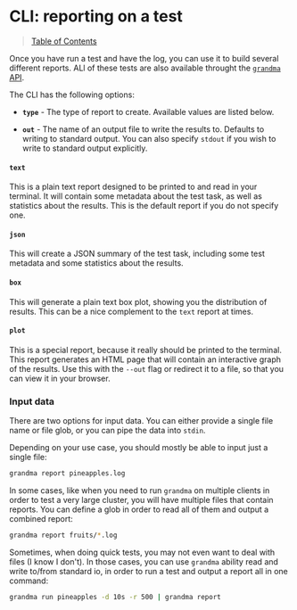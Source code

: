 # CLI: reporting on a test

> [Table of Contents](readme.md)

Once you have run a test and have the log, you can use it to build several different reports. ALl of these tests are also available throught the [`grandma` API](api-grandma-report.md).

The CLI has the following options:

- **`type`** - The type of report to create. Available values are listed below.

- **`out`** - The name of an output file to write the results to. Defaults to writing to standard output. You can also specify `stdout` if you wish to write to standard output explicitly.

#### `text`

This is a plain text report designed to be printed to and read in your terminal. It will contain some metadata about the test task, as well as statistics about the results. This is the default report if you do not specify one.

#### `json`

This will create a JSON summary of the test task, including some test metadata and some statistics about the results.

#### `box`

This will generate a plain text box plot, showing you the distribution of results. This can be a nice complement to the `text` report at times.

#### `plot`

This is a special report, because it really should be printed to the terminal. This report generates an HTML page that will contain an interactive graph of the results. Use this with the `--out` flag or redirect it to a file, so that you can view it in your browser.

### Input data

There are two options for input data. You can either provide a single file name or file glob, or you can pipe the data into `stdin`.

Depending on your use case, you should mostly be able to input just a single file:

```bash
grandma report pineapples.log
```

In some cases, like when you need to run `grandma` on multiple clients in order to test a very large cluster, you will have multiple files that contain reports. You can define a glob in order to read all of them and output a combined report:

```bash
grandma report fruits/*.log
```

Sometimes, when doing quick tests, you may not even want to deal with files (I know I don't). In those cases, you can use `grandma` ability read and write to/from standard io, in order to run a test and output a report all in one command:

```bash
grandma run pineapples -d 10s -r 500 | grandma report
```
